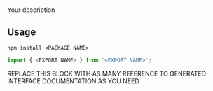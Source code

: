 # <PACKAGE NAME>

Your description

## Usage

```
npm install <PACKAGE NAME>
```


````ts
import { <EXPORT NAME> } from '<EXPORT NAME>';
````

<!--- @@inject: dist/docs/modules.md#Functions --->

<!--- @@inject-end: dist/docs/modules.md#Functions --->

<!--- @@inject: dist/docs/interfaces/*.md#Properties --->
REPLACE THIS BLOCK WITH AS MANY REFERENCE TO GENERATED INTERFACE DOCUMENTATION AS YOU NEED
<!--- @@inject-end: dist/docs/interfaces/*.md#Properties --->
